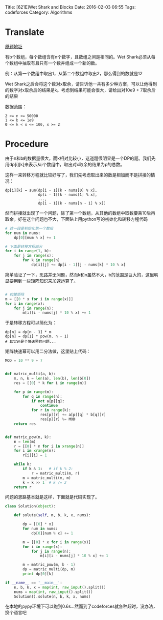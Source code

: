 Title: [621E]Wet Shark and Blocks
Date: 2016-02-03 06:55
Tags: codeforces
Category: Algorithms

# Translate

[原题地址](http://codeforces.com/problemset/problem/621/E)

有b个数组，每个数组含有n个数字，且数组之间是相同的。Wet Shark必须从每个数组中抽取有且只有一个数并组成一个新的数。

例：从第一个数组中取出1，从第二个数组中取出2，那么得到的数就是12

Wet Shark之后会将这个数对x取余，请告诉他一共有多少种方案，可以让他得到的数字对x取余后的结果是k。考虑到结果可能会很大，请给出对10e9 + 7取余后的结果

数据范围：
```
2 <= n <= 50000
1 <= b <= 1e9
0 <= k < x <= 100, x >= 2
```

# Procedure

由于n和b的数据量很大，而k相对比较小，这道题很明显是一个DP的题。我们先用dp[i][k]来表示从i个数组中，取出对x取余的结果为p的总数。

这样一来转移方程就比较好写了，我们先考虑取出来的数是相加而不是拼接的情况：

```
dp[i][k] = sum(dp[i - 1][k - nums[0] % x],
               dp[i - 1][k - nums[1] % x],
               ...,
               dp[i - 1][k - nums[n - 1] % x])
```

然而拼接就出现了一个问题，除了第一个数组，从其他的数组中取数要乘10后再取余。好在这个问题也不大，下面贴上用python写的初始化和转移方程代码


```python
# 这一段是初始化第一个数组
for num in nums:
    dp[0][num % x] += 1

# 下面是转移方程部分
for i in range(1, b):
    for j in range(x):
        for k in range(n)
            dp[i][j] += dp[i - 1][j - nums[k] * 10 % x]
```

简单验证了一下，思路并无问题，然而k和n虽然不大，b的范围是巨大的，这里明显要用到一些矩阵知识来加速运算了。

```python

# 构建矩阵
m = [[0 * x for i in range(x)]]
for i in range(x):
    for j in range(n):
        m[i][i - nums[j] * 10 % x] += 1
```

于是转移方程可以简化为：
```
dp[n] = dp[n - 1] * m
dp[n] = dp[1] * pow(m, n - 1)
# 其实还是个快速幂的问题...
```

矩阵快速幂可以用二分法做，这里贴上代码：
```python
MOD = 10 ** 9 + 7


def matric_multi(a, b):
    m, n, k = len(a), len(b), len(b[0])
    res = [[0] * k for i in range(m)]

    for p in range(m):
        for q in range(n):
            if not a[p][q]:
                continue
            for r in range(k):
                res[p][r] += a[p][q] * b[q][r]
                res[p][r] %= MOD
    return res


def matric_pow(m, k):
    n = len(m)
    r = [[0] * n for i in xrange(n)]
    for i in xrange(n):
        r[i][i] = 1

    while k:
        if k & 1:   # if k % 2:
            r = matric_multi(m, r)
        m = matric_multi(m, m)
        k = k >> 1  # k /= 2
    return r
```

问题的思路基本就是这样，下面就是代码实现了。

```python
class Solution(object):

    def solute(self, n, b, k, x, nums):

        dp = [[0] * x]
        for num in nums:
            dp[0][num % x] += 1

        m = [[0] * x for i in range(x)]
        for i in range(x):
            for j in range(n):
                m[i][i - nums[j] * 10 % x] += 1

        m = matric_pow(m, b - 1)
        dp = matric_multi(dp, m)
        print dp[0][k]

if __name__ == '__main__':
    n, b, k, x = map(int, raw_input().split())
    nums = map(int, raw_input().split())
    Solution().solute(n, b, k, x, nums)
```

在本地的pypy环境下可以跑到0.6s...然而到了codeforces就各种超时，没办法，换个语言吧
